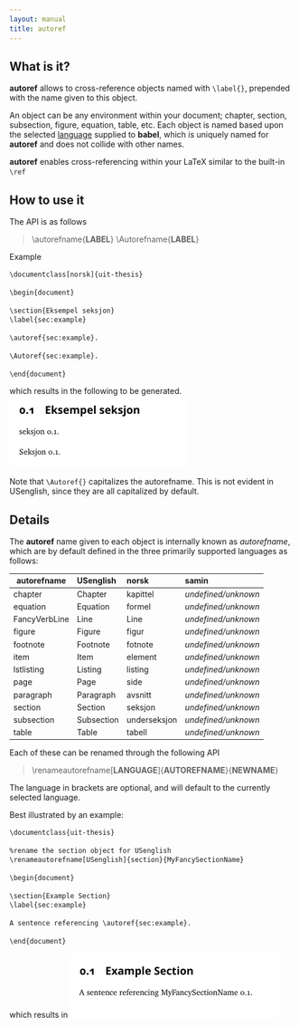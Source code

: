 ```yaml
---
layout: manual
title: autoref
---
```

What is it?
-----------

**autoref** allows to cross-reference objects named with `\label{}`, prepended with the name given to this object.

An object can be any environment within your document; chapter, section, subsection, figure, equation, table, etc.
Each object is named based upon the selected [language](language.md) supplied to **babel**, which is uniquely named for
**autoref** and does not collide with other names.

**autoref** enables cross-referencing within your LaTeX similar to the built-in `\ref`


How to use it
-------------

The API is as follows
> \autorefname{**LABEL**}
> \Autorefname{**LABEL**}

Example
```
\documentclass[norsk]{uit-thesis}

\begin{document}

\section{Eksempel seksjon}
\label{sec:example}

\autoref{sec:example}.

\Autoref{sec:example}.

\end{document}
```

which results in the following to be generated.
![autoref renamed figure](images/autoref/autoref-demonstration.png?raw=true)

Note that `\Autoref{}` capitalizes the autorefname. This is not evident in USenglish, since they are all 
capitalized by default.


Details
-------

The **autoref** name given to each object is internally known as *autorefname*, which are by default defined
in the three primarily supported languages as follows:

| autorefname         | USenglish        | norsk          | samin                 |
| ------------------- | :--------------- | :------------- | :-------------------- |
| chapter             | Chapter          | kapittel       | *undefined/unknown*   |
| equation            | Equation         | formel         | *undefined/unknown*   |
| FancyVerbLine       | Line             | Line           | *undefined/unknown*   |
| figure              | Figure           | figur          | *undefined/unknown*   |
| footnote            | Footnote         | fotnote        | *undefined/unknown*   |
| item                | Item             | element        | *undefined/unknown*   |
| lstlisting          | Listing          | listing        | *undefined/unknown*   |
| page                | Page             | side           | *undefined/unknown*   |
| paragraph           | Paragraph        | avsnitt        | *undefined/unknown*   |
| section             | Section          | seksjon        | *undefined/unknown*   |
| subsection          | Subsection       | underseksjon   | *undefined/unknown*   |
| table               | Table            | tabell         | *undefined/unknown*   |

Each of these can be renamed through the following API
> \renameautorefname[**LANGUAGE**]{**AUTOREFNAME**}{**NEWNAME**}

The language in brackets are optional, and will default to the currently selected language.

Best illustrated by an example:
```
\documentclass{uit-thesis}

%rename the section object for USenglish
\renameautorefname[USenglish]{section}{MyFancySectionName}

\begin{document}

\section{Example Section}
\label{sec:example}

A sentence referencing \autoref{sec:example}.

\end{document}
```

which results in 
![autoref renamed figure](images/autoref/autoref-rename-section.png?raw=true)

